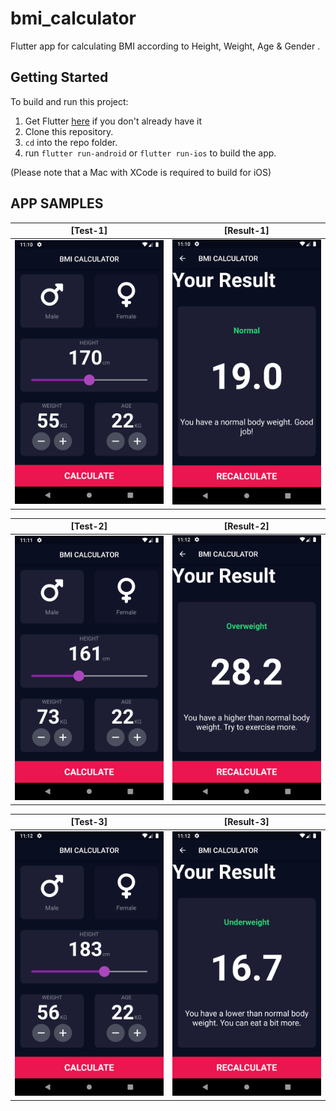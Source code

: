 # bmi_calculator

Flutter app for calculating BMI according to Height, Weight, Age & Gender .

## Getting Started
To build and run this project:

1. Get Flutter [here](https://flutter.dev) if you don't already have it
2. Clone this repository.
3. `cd` into the repo folder.
4. run `flutter run-android` or `flutter run-ios` to build the app.

(Please note that a Mac with XCode is required to build for iOS)


## APP SAMPLES

 
 | [**Test-1**]     | [**Result-1**]    | 
|------------|-------------| 
|  <img src="screenshots/test1.png" width="250"> |  <img src="screenshots/result1.png" width="250"> |


 | [**Test-2**]     | [**Result-2**]    | 
|------------|-------------| 
|  <img src="screenshots/test2.png" width="250"> |  <img src="screenshots/result2.png" width="250"> |

 | [**Test-3**]     | [**Result-3**]    | 
|------------|-------------| 
|  <img src="screenshots/test3.png" width="250"> |  <img src="screenshots/result3.png" width="250"> |
